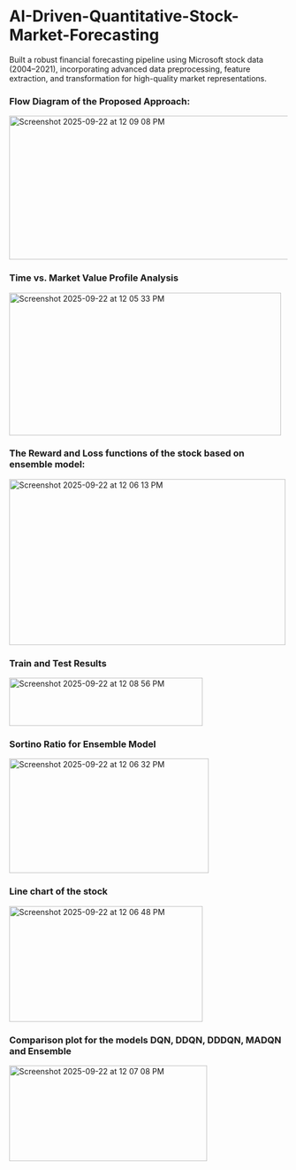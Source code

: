 # AI-Driven-Quantitative-Stock-Market-Forecasting
Built a robust financial forecasting pipeline using Microsoft stock data (2004–2021), incorporating advanced data preprocessing, feature extraction, and transformation for high-quality market representations.


### Flow Diagram of the Proposed Approach:
<img width="565" height="260" alt="Screenshot 2025-09-22 at 12 09 08 PM" src="https://github.com/user-attachments/assets/11490c4c-6c6b-403b-b400-675f7be93438" />


### Time vs. Market Value Profile Analysis
<img width="492" height="258" alt="Screenshot 2025-09-22 at 12 05 33 PM" src="https://github.com/user-attachments/assets/4e37d9f0-ca69-4468-bce9-643fca46c9f5" />

### The Reward and Loss functions of the stock based on ensemble model:
<img width="500" height="300" alt="Screenshot 2025-09-22 at 12 06 13 PM" src="https://github.com/user-attachments/assets/99dafc71-6dd1-438e-8830-f112da71411e" />

### Train and Test Results
<img width="350" height="87" alt="Screenshot 2025-09-22 at 12 08 56 PM" src="https://github.com/user-attachments/assets/d00f58da-4839-45fc-b839-4efdf84cd1ab" />


###  Sortino Ratio for Ensemble Model
<img width="361" height="207" alt="Screenshot 2025-09-22 at 12 06 32 PM" src="https://github.com/user-attachments/assets/e6d64263-825f-4600-a7b3-008694762221" />

### Line chart of the stock
<img width="350" height="209" alt="Screenshot 2025-09-22 at 12 06 48 PM" src="https://github.com/user-attachments/assets/95cb259b-19c0-49af-b9f0-62fb12c4ff0d" />

###  Comparison plot for the models DQN, DDQN, DDDQN, MADQN and Ensemble
<img width="358" height="173" alt="Screenshot 2025-09-22 at 12 07 08 PM" src="https://github.com/user-attachments/assets/a6b6096a-ec54-490e-bf8c-a223f9193569" />
